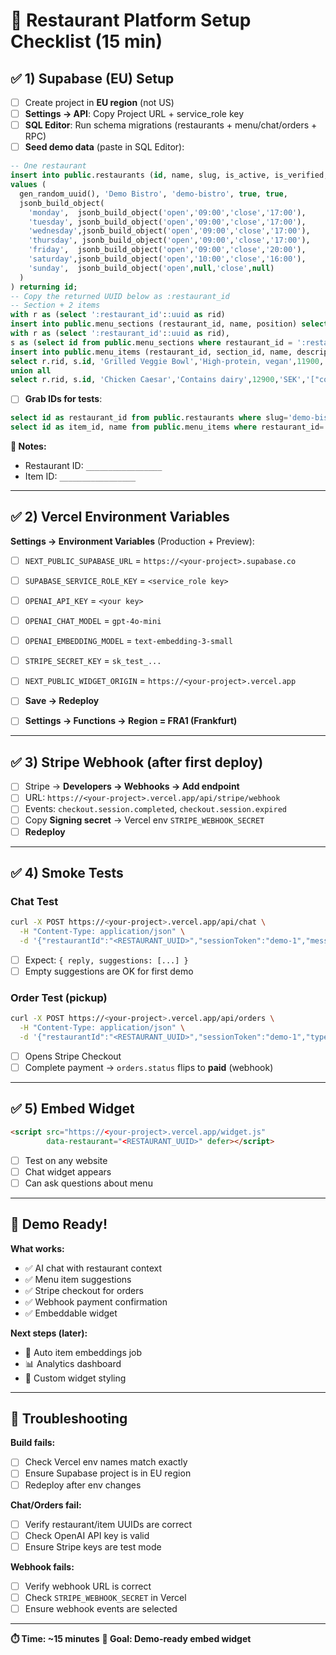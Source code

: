 # 🚀 Restaurant Platform Setup Checklist (15 min)

## ✅ **1) Supabase (EU) Setup**

- [ ] Create project in **EU region** (not US)
- [ ] **Settings → API**: Copy Project URL + service_role key
- [ ] **SQL Editor**: Run schema migrations (restaurants + menu/chat/orders + RPC)
- [ ] **Seed demo data** (paste in SQL Editor):

```sql
-- One restaurant
insert into public.restaurants (id, name, slug, is_active, is_verified, opening_hours)
values (
  gen_random_uuid(), 'Demo Bistro', 'demo-bistro', true, true,
  jsonb_build_object(
    'monday',  jsonb_build_object('open','09:00','close','17:00'),
    'tuesday', jsonb_build_object('open','09:00','close','17:00'),
    'wednesday',jsonb_build_object('open','09:00','close','17:00'),
    'thursday', jsonb_build_object('open','09:00','close','17:00'),
    'friday',  jsonb_build_object('open','09:00','close','20:00'),
    'saturday',jsonb_build_object('open','10:00','close','16:00'),
    'sunday',  jsonb_build_object('open',null,'close',null)
  )
) returning id;
-- Copy the returned UUID below as :restaurant_id
-- Section + 2 items
with r as (select ':restaurant_id'::uuid as rid)
insert into public.menu_sections (restaurant_id, name, position) select rid,'Mains',0 from r;
with r as (select ':restaurant_id'::uuid as rid),
s as (select id from public.menu_sections where restaurant_id = ':restaurant_id'::uuid limit 1)
insert into public.menu_items (restaurant_id, section_id, name, description, price_cents, currency, tags, is_available)
select r.rid, s.id, 'Grilled Veggie Bowl','High-protein, vegan',11900,'SEK','["vegan","high-protein"]'::jsonb,true from r,s
union all
select r.rid, s.id, 'Chicken Caesar','Contains dairy',12900,'SEK','["contains-dairy"]'::jsonb,true from r,s;
```

- [ ] **Grab IDs for tests**:

```sql
select id as restaurant_id from public.restaurants where slug='demo-bistro';
select id as item_id, name from public.menu_items where restaurant_id=':restaurant_id'::uuid;
```

**📝 Notes:**
- Restaurant ID: `_________________`
- Item ID: `_________________`

---

## ✅ **2) Vercel Environment Variables**

**Settings → Environment Variables** (Production + Preview):

- [ ] `NEXT_PUBLIC_SUPABASE_URL` = `https://<your-project>.supabase.co`
- [ ] `SUPABASE_SERVICE_ROLE_KEY` = `<service_role key>`
- [ ] `OPENAI_API_KEY` = `<your key>`
- [ ] `OPENAI_CHAT_MODEL` = `gpt-4o-mini`
- [ ] `OPENAI_EMBEDDING_MODEL` = `text-embedding-3-small`
- [ ] `STRIPE_SECRET_KEY` = `sk_test_...`
- [ ] `NEXT_PUBLIC_WIDGET_ORIGIN` = `https://<your-project>.vercel.app`

- [ ] **Save → Redeploy**
- [ ] **Settings → Functions → Region = FRA1 (Frankfurt)**

---

## ✅ **3) Stripe Webhook (after first deploy)**

- [ ] Stripe → **Developers → Webhooks → Add endpoint**
- [ ] URL: `https://<your-project>.vercel.app/api/stripe/webhook`
- [ ] Events: `checkout.session.completed`, `checkout.session.expired`
- [ ] Copy **Signing secret** → Vercel env `STRIPE_WEBHOOK_SECRET`
- [ ] **Redeploy**

---

## ✅ **4) Smoke Tests**

### **Chat Test**
```bash
curl -X POST https://<your-project>.vercel.app/api/chat \
  -H "Content-Type: application/json" \
  -d '{"restaurantId":"<RESTAURANT_UUID>","sessionToken":"demo-1","message":"vegan options?"}'
```

- [ ] Expect: `{ reply, suggestions: [...] }`
- [ ] Empty suggestions are OK for first demo

### **Order Test (pickup)**
```bash
curl -X POST https://<your-project>.vercel.app/api/orders \
  -H "Content-Type: application/json" \
  -d '{"restaurantId":"<RESTAURANT_UUID>","sessionToken":"demo-1","type":"pickup","items":[{"itemId":"<ITEM_UUID>","qty":1}]}'
```

- [ ] Opens Stripe Checkout
- [ ] Complete payment → `orders.status` flips to **paid** (webhook)

---

## ✅ **5) Embed Widget**

```html
<script src="https://<your-project>.vercel.app/widget.js"
        data-restaurant="<RESTAURANT_UUID>" defer></script>
```

- [ ] Test on any website
- [ ] Chat widget appears
- [ ] Can ask questions about menu

---

## 🎯 **Demo Ready!**

**What works:**
- ✅ AI chat with restaurant context
- ✅ Menu item suggestions
- ✅ Stripe checkout for orders
- ✅ Webhook payment confirmation
- ✅ Embeddable widget

**Next steps (later):**
- 🔄 Auto item embeddings job
- 📊 Analytics dashboard
- 🎨 Custom widget styling

---

## 🚨 **Troubleshooting**

**Build fails:**
- [ ] Check Vercel env names match exactly
- [ ] Ensure Supabase project is in EU region
- [ ] Redeploy after env changes

**Chat/Orders fail:**
- [ ] Verify restaurant/item UUIDs are correct
- [ ] Check OpenAI API key is valid
- [ ] Ensure Stripe keys are test mode

**Webhook fails:**
- [ ] Verify webhook URL is correct
- [ ] Check `STRIPE_WEBHOOK_SECRET` in Vercel
- [ ] Ensure webhook events are selected

---

**⏱️ Time: ~15 minutes**
**🎯 Goal: Demo-ready embed widget**
